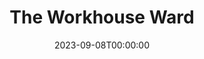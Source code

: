 ---
title: The Workhouse Ward
date: 2023-09-08T00:00:00
opening_date: 1935-02-26
closing_date:
layout: productions
playbill:
Theatre: Theatre Jacksonville
cast:
- Mike McInerney: Eugene LeaMond
- Mrs. Nora Donohoe: Lindsey Gilfillan
- Michael Miskell: Robert Tracy
crew:
- Director: Birsa Shepard
---
